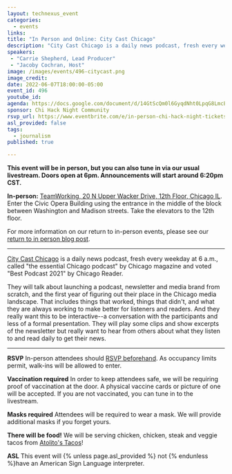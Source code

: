```yaml
---
layout: technexus_event
categories:
  - events
links: 
title: "In Person and Online: City Cast Chicago"
description: "City Cast Chicago is a daily news podcast, fresh every weekday at 6 a.m., called 'the essential Chicago podcast' by Chicago magazine and voted 'Best Podcast 2021' by Chicago Reader. They will talk about launching a podcast, newsletter and media brand from scratch, and the first year of figuring out their place in the Chicago media landscape. That includes things that worked, things that didn't, and what they are always working to make better for listeners and readers."
speakers:
 - "Carrie Shepherd, Lead Producer"
 - "Jacoby Cochran, Host"
image: /images/events/496-citycast.png
image_credit: 
date: 2022-06-07T18:00:00-05:00
event_id: 496
youtube_id: 
agenda: https://docs.google.com/document/d/14GtScQm0l6GyqdNht0LpqG8LmcEF7i3COjNJ06PaTj8/edit#
sponsor: Chi Hack Night Community
rsvp_url: https://www.eventbrite.com/e/in-person-chi-hack-night-tickets-207988107027
asl_provided: false
tags:
  - journalism
published: true

---
```


**This event will be in person, but you can also tune in via our usual livestream. Doors open at 6pm. Announcements will start around 6:20pm CST.**

**In-person:** <a href='https://www.google.com/maps/place/TechNexus+Venture+Collaborative/@41.8835673,-87.6394085,17z/data=!3m1!4b1!4m5!3m4!1s0x880e2d5be57f04c5:0xa87e47e177660090!8m2!3d41.8835673!4d-87.6372198'>TeamWorking, 20 N Upper Wacker Drive, 12th Floor, Chicago IL</a>. Enter the Civic Opera Building using the entrance in the middle of the block between Washington and Madison streets. Take the elevators to the 12th floor.

For more information on our return to in-person events, please see our [return to in person blog post](/blog/2021/11/09/2021-return-to-in-person.html). 

---

[City Cast Chicago](https://chicago.citycast.fm/) is a daily news podcast, fresh every weekday at 6 a.m., called "the essential Chicago podcast" by Chicago magazine and voted "Best Podcast 2021" by Chicago Reader.

They will talk about launching a podcast, newsletter and media brand from scratch, and the first year of figuring out their place in the Chicago media landscape. That includes things that worked, things that didn't, and what they are always working to make better for listeners and readers. And they really want this to be interactive--a conversation with the participants and less of a formal presentation. They will play some clips and show excerpts of the newsletter but really want to hear from others about what they listen to and read daily to get their news.

---

**RSVP** In-person attendees should [RSVP beforehand]({{page.rsvp_url}}). As occupancy limits permit, walk-ins will be allowed to enter.

**Vaccination required** In order to keep attendees safe, we will be requiring proof of vaccination at the door. A physical vaccine cards or picture of one will be accepted. If you are not vaccinated, you can tune in to the livestream.

**Masks required** Attendees will be required to wear a mask. We will provide additional masks if you forget yours.

**There will be food!** We will be serving chicken, chicken, steak and veggie tacos from [Atolito's Tacos](https://atolito.com/restaurant/625/Atolito)!

**ASL** This event will {% unless page.asl_provided %} not {% endunless %}have an American Sign Language interpreter.

